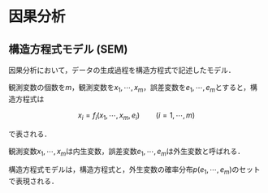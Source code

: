 # 因果分析

## 構造方程式モデル (SEM)

因果分析において，データの生成過程を構造方程式で記述したモデル．

観測変数の個数を$m$，観測変数を$x_1, \cdots, x_m$，誤差変数を$e_1, \cdots, e_m$とすると，構造方程式は

$$
x_i = f_i(x_1, \cdots, x_m, e_i) \qquad (i = 1, \cdots, m)
$$

で表される．

観測変数$x_1, \cdots, x_m$は内生変数，誤差変数$e_1, \cdots, e_m$は外生変数と呼ばれる．

構造方程式モデルは，構造方程式と，外生変数の確率分布$p(e_1, \cdots, e_m)$のセットで表現される．